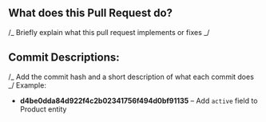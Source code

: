 ## What does this Pull Request do?

/_ Briefly explain what this pull request implements or fixes _/

## Commit Descriptions:

/_ Add the commit hash and a short description of what each commit does _/
Example:

- **d4be0dda84d922f4c2b02341756f494d0bf91135** – Add `active` field to Product entity
